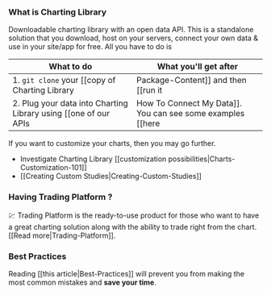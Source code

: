 ### What is Charting Library
Downloadable charting library with an open data API. This is a standalone solution that you download,
host on your servers, connect your own data & use in your site/app for free. All you have to do is

| What to do | What you'll get after |
|---|---|
|1. `git clone` your [[copy of Charting Library|Package-Content]] and then [[run it|Running-Your-Charting-Library]]|A working example of our chart running on your host|
|2. Plug your data into Charting Library using [[one of our APIs|How To Connect My Data]]. You can see some examples [[here|How To Connect My Data#want-examples-]]|The complete and working charting tool with your own data|

If you want to customize your charts, then you may go further.

* Investigate Charting Library [[customization possibilities|Charts-Customization-101]]
* [[Creating Custom Studies|Creating-Custom-Studies]]

### Having Trading Platform ?
:chart: Trading Platform is the ready-to-use product for those who want to have a great charting solution along with the ability to trade right from the chart. [[Read more|Trading-Platform]].

### Best Practices
Reading [[this article|Best-Practices]] will prevent you from making the most common mistakes and **save your time**.